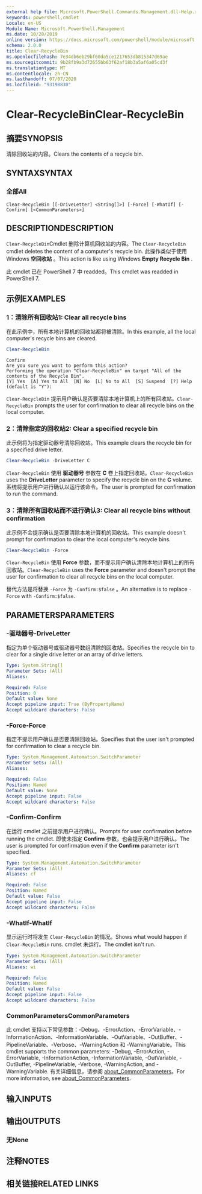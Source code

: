 ```yaml
---
external help file: Microsoft.PowerShell.Commands.Management.dll-Help.xml
keywords: powershell,cmdlet
Locale: en-US
Module Name: Microsoft.PowerShell.Management
ms.date: 10/28/2019
online version: https://docs.microsoft.com/powershell/module/microsoft.powershell.management/clear-recyclebin?view=powershell-7.1&WT.mc_id=ps-gethelp
schema: 2.0.0
title: Clear-RecycleBin
ms.openlocfilehash: 7e34db6eb29bf60da5ce1217653db815347d69ae
ms.sourcegitcommit: 9b28fb9a3d72655bb63f62af18b3a5af6a05cd3f
ms.translationtype: MT
ms.contentlocale: zh-CN
ms.lasthandoff: 07/07/2020
ms.locfileid: "93198830"
---
```

# <span data-ttu-id="26b40-103">Clear-RecycleBin</span><span class="sxs-lookup"><span data-stu-id="26b40-103">Clear-RecycleBin</span></span>

## <span data-ttu-id="26b40-104">摘要</span><span class="sxs-lookup"><span data-stu-id="26b40-104">SYNOPSIS</span></span>
<span data-ttu-id="26b40-105">清除回收站的内容。</span><span class="sxs-lookup"><span data-stu-id="26b40-105">Clears the contents of a recycle bin.</span></span>

## <span data-ttu-id="26b40-106">SYNTAX</span><span class="sxs-lookup"><span data-stu-id="26b40-106">SYNTAX</span></span>

### <span data-ttu-id="26b40-107">全部</span><span class="sxs-lookup"><span data-stu-id="26b40-107">All</span></span>

```
Clear-RecycleBin [[-DriveLetter] <String[]>] [-Force] [-WhatIf] [-Confirm] [<CommonParameters>]
```

## <span data-ttu-id="26b40-108">DESCRIPTION</span><span class="sxs-lookup"><span data-stu-id="26b40-108">DESCRIPTION</span></span>

<span data-ttu-id="26b40-109">`Clear-RecycleBin`Cmdlet 删除计算机回收站的内容。</span><span class="sxs-lookup"><span data-stu-id="26b40-109">The `Clear-RecycleBin` cmdlet deletes the content of a computer's recycle bin.</span></span> <span data-ttu-id="26b40-110">此操作类似于使用 Windows **空回收站** 。</span><span class="sxs-lookup"><span data-stu-id="26b40-110">This action is like using Windows **Empty Recycle Bin** .</span></span>

<span data-ttu-id="26b40-111">此 cmdlet 已在 PowerShell 7 中 readded。</span><span class="sxs-lookup"><span data-stu-id="26b40-111">This cmdlet was readded in PowerShell 7.</span></span>

## <span data-ttu-id="26b40-112">示例</span><span class="sxs-lookup"><span data-stu-id="26b40-112">EXAMPLES</span></span>

### <span data-ttu-id="26b40-113">1：清除所有回收站</span><span class="sxs-lookup"><span data-stu-id="26b40-113">1: Clear all recycle bins</span></span>

<span data-ttu-id="26b40-114">在此示例中，所有本地计算机的回收站都将被清除。</span><span class="sxs-lookup"><span data-stu-id="26b40-114">In this example, all the local computer's recycle bins are cleared.</span></span>

```powershell
Clear-RecycleBin
```

```Output
Confirm
Are you sure you want to perform this action?
Performing the operation "Clear-RecycleBin" on target "All of the contents of the Recycle Bin".
[Y] Yes  [A] Yes to All  [N] No  [L] No to All  [S] Suspend  [?] Help (default is "Y"):
```

<span data-ttu-id="26b40-115">`Clear-RecycleBin` 提示用户确认是否要清除本地计算机上的所有回收站。</span><span class="sxs-lookup"><span data-stu-id="26b40-115">`Clear-RecycleBin` prompts the user for confirmation to clear all recycle bins on the local computer.</span></span>

### <span data-ttu-id="26b40-116">2：清除指定的回收站</span><span class="sxs-lookup"><span data-stu-id="26b40-116">2: Clear a specified recycle bin</span></span>

<span data-ttu-id="26b40-117">此示例将为指定驱动器号清除回收站。</span><span class="sxs-lookup"><span data-stu-id="26b40-117">This example clears the recycle bin for a specified drive letter.</span></span>

```powershell
Clear-RecycleBin -DriveLetter C
```

<span data-ttu-id="26b40-118">`Clear-RecycleBin` 使用 **驱动器号** 参数在 **C** 卷上指定回收站。</span><span class="sxs-lookup"><span data-stu-id="26b40-118">`Clear-RecycleBin` uses the **DriveLetter** parameter to specify the recycle bin on the **C** volume.</span></span> <span data-ttu-id="26b40-119">系统将提示用户进行确认以运行该命令。</span><span class="sxs-lookup"><span data-stu-id="26b40-119">The user is prompted for confirmation to run the command.</span></span>

### <span data-ttu-id="26b40-120">3：清除所有回收站而不进行确认</span><span class="sxs-lookup"><span data-stu-id="26b40-120">3: Clear all recycle bins without confirmation</span></span>

<span data-ttu-id="26b40-121">此示例不会提示确认是否要清除本地计算机的回收站。</span><span class="sxs-lookup"><span data-stu-id="26b40-121">This example doesn't prompt for confirmation to clear the local computer's recycle bins.</span></span>

```powershell
Clear-RecycleBin -Force
```

<span data-ttu-id="26b40-122">`Clear-RecycleBin` 使用 **Force** 参数，而不提示用户确认清除本地计算机上的所有回收站。</span><span class="sxs-lookup"><span data-stu-id="26b40-122">`Clear-RecycleBin` uses the **Force** parameter and doesn't prompt the user for confirmation to clear all recycle bins on the local computer.</span></span>

<span data-ttu-id="26b40-123">替代方法是将替换 `-Force` 为 `-Confirm:$false` 。</span><span class="sxs-lookup"><span data-stu-id="26b40-123">An alternative is to replace `-Force` with `-Confirm:$false`.</span></span>

## <span data-ttu-id="26b40-124">PARAMETERS</span><span class="sxs-lookup"><span data-stu-id="26b40-124">PARAMETERS</span></span>

### <span data-ttu-id="26b40-125">-驱动器号</span><span class="sxs-lookup"><span data-stu-id="26b40-125">-DriveLetter</span></span>

<span data-ttu-id="26b40-126">指定为单个驱动器号或驱动器号数组清除的回收站。</span><span class="sxs-lookup"><span data-stu-id="26b40-126">Specifies the recycle bin to clear for a single drive letter or an array of drive letters.</span></span>

```yaml
Type: System.String[]
Parameter Sets: (All)
Aliases:

Required: False
Position: 0
Default value: None
Accept pipeline input: True (ByPropertyName)
Accept wildcard characters: False
```

### <span data-ttu-id="26b40-127">-Force</span><span class="sxs-lookup"><span data-stu-id="26b40-127">-Force</span></span>

<span data-ttu-id="26b40-128">指定不提示用户确认是否要清除回收站。</span><span class="sxs-lookup"><span data-stu-id="26b40-128">Specifies that the user isn't prompted for confirmation to clear a recycle bin.</span></span>

```yaml
Type: System.Management.Automation.SwitchParameter
Parameter Sets: (All)
Aliases:

Required: False
Position: Named
Default value: None
Accept pipeline input: False
Accept wildcard characters: False
```

### <span data-ttu-id="26b40-129">-Confirm</span><span class="sxs-lookup"><span data-stu-id="26b40-129">-Confirm</span></span>

<span data-ttu-id="26b40-130">在运行 cmdlet 之前提示用户进行确认。</span><span class="sxs-lookup"><span data-stu-id="26b40-130">Prompts for user confirmation before running the cmdlet.</span></span> <span data-ttu-id="26b40-131">即使未指定 **Confirm** 参数，也会提示用户进行确认。</span><span class="sxs-lookup"><span data-stu-id="26b40-131">The user is prompted for confirmation even if the **Confirm** parameter isn't specified.</span></span>

```yaml
Type: System.Management.Automation.SwitchParameter
Parameter Sets: (All)
Aliases: cf

Required: False
Position: Named
Default value: False
Accept pipeline input: False
Accept wildcard characters: False
```

### <span data-ttu-id="26b40-132">-WhatIf</span><span class="sxs-lookup"><span data-stu-id="26b40-132">-WhatIf</span></span>

<span data-ttu-id="26b40-133">显示运行时将发生 `Clear-RecycleBin` 的情况。</span><span class="sxs-lookup"><span data-stu-id="26b40-133">Shows what would happen if `Clear-RecycleBin` runs.</span></span> <span data-ttu-id="26b40-134">cmdlet 未运行。</span><span class="sxs-lookup"><span data-stu-id="26b40-134">The cmdlet isn't run.</span></span>

```yaml
Type: System.Management.Automation.SwitchParameter
Parameter Sets: (All)
Aliases: wi

Required: False
Position: Named
Default value: False
Accept pipeline input: False
Accept wildcard characters: False
```

### <span data-ttu-id="26b40-135">CommonParameters</span><span class="sxs-lookup"><span data-stu-id="26b40-135">CommonParameters</span></span>

<span data-ttu-id="26b40-136">此 cmdlet 支持以下常见参数：-Debug、-ErrorAction、-ErrorVariable、-InformationAction、-InformationVariable、-OutVariable、-OutBuffer、-PipelineVariable、-Verbose、-WarningAction 和 -WarningVariable。</span><span class="sxs-lookup"><span data-stu-id="26b40-136">This cmdlet supports the common parameters: -Debug, -ErrorAction, -ErrorVariable, -InformationAction, -InformationVariable, -OutVariable, -OutBuffer, -PipelineVariable, -Verbose, -WarningAction, and -WarningVariable.</span></span> <span data-ttu-id="26b40-137">有关详细信息，请参阅 [about_CommonParameters](https://go.microsoft.com/fwlink/?LinkID=113216)。</span><span class="sxs-lookup"><span data-stu-id="26b40-137">For more information, see [about_CommonParameters](https://go.microsoft.com/fwlink/?LinkID=113216).</span></span>

## <span data-ttu-id="26b40-138">输入</span><span class="sxs-lookup"><span data-stu-id="26b40-138">INPUTS</span></span>

## <span data-ttu-id="26b40-139">输出</span><span class="sxs-lookup"><span data-stu-id="26b40-139">OUTPUTS</span></span>

### <span data-ttu-id="26b40-140">无</span><span class="sxs-lookup"><span data-stu-id="26b40-140">None</span></span>

## <span data-ttu-id="26b40-141">注释</span><span class="sxs-lookup"><span data-stu-id="26b40-141">NOTES</span></span>

## <span data-ttu-id="26b40-142">相关链接</span><span class="sxs-lookup"><span data-stu-id="26b40-142">RELATED LINKS</span></span>

